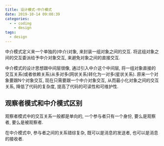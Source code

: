 ```yaml
---
title: 设计模式-中介模式
date: 2019-10-14 09:08:39
categories:
  - - coding
    - design
tags:
  - design
---
```


中介模式定义来一个单独的(中介)对象, 来封装一组对象之间的交互. 将这组对象之间的交互委派给予中介对象交互, 来避免对象之间的直接交互.

中介模式的设计思想跟中间层很像, 通过引入中介这个中间层, 将一组对象直接的交互关系(或者依赖关系)从多对多(网状关系)转化为一对多(星状关系). 原来一个对象要跟N个对象交互, 现在只需要跟一个中介对象交互, 从而最小化对象之间的交互关系, 降低了代码的复杂度, 提高了代码的可读性和可维护性.

## 观察者模式和中介模式区别

观察者模式中的交互关系一般都是单向的, 一个参与者只有一个身份, 要么是观察者, 要么是被观察者.

在中介模式中, 参与者之间的关系错综复杂, 既可以是消息的发送者, 也可以是消息的接收者.
